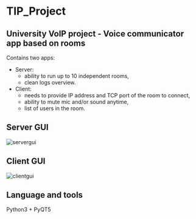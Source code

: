 # TIP_Project  
## University VoIP project - Voice communicator app based on rooms  
Contains two apps:  
* Server:  
    * ability to run up to 10 independent rooms,  
    * clean logs overview.
* Client:  
    * needs to provide IP address and TCP port of the room to connect,  
    * ability to mute mic and/or sound anytime,  
    * list of users in the room.  

## Server GUI  

![servergui](https://user-images.githubusercontent.com/56699286/117208411-64859180-adf5-11eb-86e6-c87bf4fb4800.png)

## Client GUI  

![clientgui](https://user-images.githubusercontent.com/56699286/117207310-1e7bfe00-adf4-11eb-89a6-726dfd2384e2.PNG)

## Language and tools  
Python3 + PyQT5  
